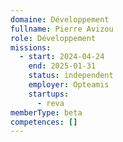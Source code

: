 ```yaml
---
domaine: Développement
fullname: Pierre Avizou
role: Développement
missions:
  - start: 2024-04-24
    end: 2025-01-31
    status: independent
    employer: Opteamis
    startups:
      - reva
memberType: beta
competences: []
---
```

